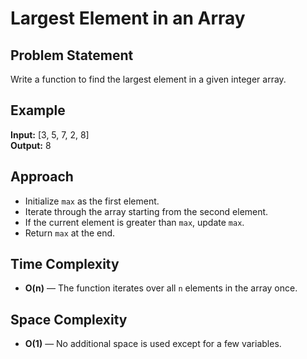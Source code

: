 # Largest Element in an Array

## Problem Statement
Write a function to find the largest element in a given integer array.

## Example
**Input:** [3, 5, 7, 2, 8]  
**Output:** 8

## Approach
- Initialize `max` as the first element.
- Iterate through the array starting from the second element.
- If the current element is greater than `max`, update `max`.
- Return `max` at the end.

## Time Complexity
- **O(n)** — The function iterates over all `n` elements in the array once.

## Space Complexity
- **O(1)** — No additional space is used except for a few variables.
